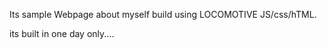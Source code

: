 Its sample Webpage about myself build using LOCOMOTIVE JS/css/hTML. 

its built in one day only....
